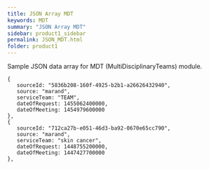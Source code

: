 ```yaml
---
title: JSON Array MDT
keywords: MDT
summary: "JSON Array MDT"
sidebar: product1_sidebar
permalink: JSON_MDT.html
folder: product1
---
```

Sample JSON data array for MDT (MultiDisciplinaryTeams) module.  
```
{
   sourceId: "5836b208-160f-4925-b2b1-a26626432940",
   source: "marand",
   serviceTeam: "TEAM",
   dateOfRequest: 1455062400000,
   dateOfMeeting: 1454979600000
},
{
   sourceId: "712ca27b-e051-46d3-ba92-0670e65cc790",
   source: "marand",
   serviceTeam: "skin cancer",
   dateOfRequest: 1448755200000,
   dateOfMeeting: 1447427700000
},
```
